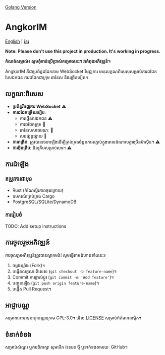 [Golang Version](https://github.com/sophatvathana/angkorim/tree/golang-basic) 

# AngkorIM

[English](README_en.md) | [ខ្មែរ](README.md)

**Note: Please don't use this project in production. It's working in progress.**

**កំណត់សម្គាល់៖ សូមកុំទាន់ប្រើប្រាស់គម្រោងនេះ។ វាកំពុងអភិវឌ្ឍន៍។**

AngkorIM គឺជាប្រព័ន្ធជជែកតាម WebSocket វិមជ្ឈការ មានលក្ខណពិសេសសម្រាប់ការជជែកបែបឯកជន ការជជែកជាក្រុម ឆានែល និងច្រើនទៀត។

## លក្ខណៈពិសេស

- **ប្រព័ន្ធវិមជ្ឈការ WebSocket** :warning:
- **ការជជែកច្រើនរបៀប**:
  - ការផ្ញើសារឯកជន :warning:
  - ការជជែកក្រុម :construction:
  - ឆានែលសាធារណៈ :construction:
  - សារផ្សព្វផ្សាយ :construction:
- **ការពង្រីក**: ត្រូវបានរចនាឡើងដើម្បីគ្រប់គ្រងចំនួនការតភ្ជាប់ក្នុងពេលដំណាលគ្នាច្រើនម៉ាស៊ីន។ :warning:
- **ការអ៊ិនគ្រីប**: អ៊ិនគ្រីបសម្រាប់សារ។ :warning:

## ការដំឡើង

### តម្រូវការជាមុន
- Rust (កំណែស្ថិរភាពចុងក្រោយ)
- ឧបករណ៍គ្រប់គ្រង Cargo
- PostgreSQL/SQLite/DynamoDB

### ការរៀបចំ
TODO: Add setup instructions

## ការចូលរួមអភិវឌ្ឍន៍
ការចូលរួមអភិវឌ្ឍន៍ត្រូវបានស្វាគមន៍! សូមធ្វើតាមជំហានទាំងនេះ៖

1. ចម្លងឃ្លាំង (Fork)។
2. បង្កើតលក្ខណៈពិសេស (`git checkout -b feature-name`)។
3. Commit ការផ្លាស់ប្តូរ (`git commit -m 'Add feature'`)។
4. បញ្ចូនឡើង (`git push origin feature-name`)។
5. បង្កើត Pull Request។

## អាជ្ញាបណ្ណ

គម្រោងនេះមានអាជ្ញាបណ្ណក្រោម GPL-3.0។ មើល [LICENSE](LICENSE) សម្រាប់ព័ត៌មានលម្អិត។

## ទំនាក់ទំនង

សម្រាប់សំណួរ ឬការពិភាក្សា សូមបើក issue ថ្មី ឬទាក់ទងតាមរយៈ GitHub។
